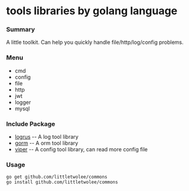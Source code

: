 # tools libraries by golang language

### Summary

A little toolkit. Can help you quickly handle file/http/log/config problems.

### Menu

* cmd
* config
* file 
* http 
* jwt
* logger
* mysql

### Include Package

* [logrus](https://github.com/sirupsen/logrus) -- A log tool library
* [gorm](https://github.com/jinzhu/gorm) -- A orm tool library
* [viper](https://github.com/spf13/viper) -- A config tool library, can read more config file

### Usage

```shell
go get github.com/littletwolee/commons
go install github.com/littletwolee/commons
```
